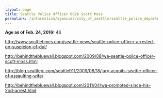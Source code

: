 ```yaml
---
layout: page
title: Seattle Police Officer 6026 Scott Moss
permalink: /information/agencies/city_of_seattle/seattle_police_department/copbook/6026/
---
```


**Age as of Feb. 24, 2016:** 46

http://www.seattletimes.com/seattle-news/seattle-police-officer-arrested-on-suspicion-of-dui/

http://behindthebluewall.blogspot.com/2009/08/wa-seattle-police-officer-scott-moss.html

http://blog.seattlepi.com/seattle911/2009/08/18/jury-acquits-seattle-officer-of-assaulting-wife/

http://behindthebluewall.blogspot.com/2011/04/wa-promoted-since-his-2nd-arrest.html


